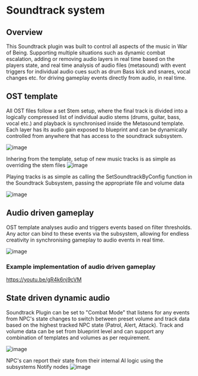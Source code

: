 # Soundtrack system

## Overview

This Soundtrack plugin was built to control all aspects of the music in War of Being. Supporting multiple situations such as dynamic combat escalation, adding or removing audio layers in real time based on the players state, and real time analysis of audio files (metasound) with event triggers for individual audio cues such as drum Bass kick and snares, vocal changes etc. for driving gameplay events directly from audio, in real time.


## OST template

All OST files follow a set Stem setup, where the final track is divided into a logically compressed list of individual audio stems (drums, guitar, bass, vocal etc.) and playback is synchronised inside the Metasound template. Each layer has its audio gain exposed to blueprint and can be dynamically controlled from anywhere that has access to the soundtrack subsystem.

![image](https://github.com/user-attachments/assets/3ac33335-f385-473c-b792-da0cac7d22ec)

Inhering from the template, setup of new music tracks is as simple as overriding the stem files
![image](https://github.com/user-attachments/assets/b2188dd8-8120-4092-ada5-e34e1f481156)

Playing tracks is as simple as calling the SetSoundtrackByConfig function in the Soundtrack Subsystem, passing the appropriate file and volume data

![image](https://github.com/user-attachments/assets/32e9ed18-03c7-41f9-9fb7-d3f219a25944)


## Audio driven gameplay
OST template analyses audio and triggers events based on filter thresholds. Any actor can bind to these events via the subsystem, allowing for endless creativity in synchronising gameplay to audio events in real time. 

![image](https://github.com/user-attachments/assets/9cf05374-e30b-4e33-9271-b5c4d5fd6b10)

### Example implementation of audio driven gameplay
https://youtu.be/gR4k6nj9cVM

## State driven dynamic audio
Soundtrack Plugin can be set to "Combat Mode" that listens for any events from NPC's state changes to switch between preset volume and track data based on the highest tracked NPC state (Patrol, Alert, Attack). Track and volume data can be set from blueprint level and can support any combination of templates and volumes as per requirement.

![image](https://github.com/user-attachments/assets/e5089381-aba4-4d05-9a92-d53d01d3480e)

NPC's can report their state from their internal AI logic using the subsystems Notify nodes
![image](https://github.com/user-attachments/assets/5e914c97-decf-479e-b46f-f7b513a67817)


